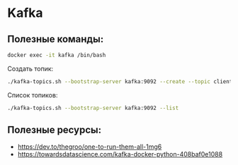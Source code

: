 # Kafka


Полезные команды:
---

```bash
docker exec -it kafka /bin/bash
```

Создать топик:
```bash
./kafka-topics.sh --bootstrap-server kafka:9092 --create --topic client --partitions 1 --replication-factor 1
```

Список топиков:
```bash
./kafka-topics.sh --bootstrap-server kafka:9092 --list
```

Полезные ресурсы:
---

- https://dev.to/thegroo/one-to-run-them-all-1mg6
- https://towardsdatascience.com/kafka-docker-python-408baf0e1088